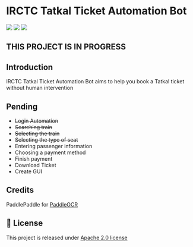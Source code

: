 # IRCTC Tatkal Ticket Automation Bot
<p align="center">
<p align="left">
    <a href="./LICENSE"><img src="https://img.shields.io/badge/license-Apache%202-dfd.svg"></a>
    <a href=""><img src="https://img.shields.io/badge/python-3.7+-aff.svg"></a>
    <a href=""><img src="https://img.shields.io/badge/os-linux%2C%20win%2C%20mac-pink.svg"></a>
    </a>
</p>

## THIS PROJECT IS IN PROGRESS

## Introduction

IRCTC Tatkal Ticket Automation Bot aims to help you book a Tatkal ticket without human intervention



## Pending
- ~~Login Automation~~
- ~~Searching train~~
- ~~Selecting the train~~
- ~~Selecting the type of seat~~
- Entering passenger information
- Choosing a payment method
- Finish payment
- Download Ticket
- Create GUI

## Credits
PaddlePaddle for <a href="https://github.com/PaddlePaddle/PaddleOCR.git">PaddleOCR</a>

<a name="LICENSE"></a>
## 📄 License
This project is released under <a href="https://github.com/sourabh200130/IRCTC-Tatkal-bot/blob/master/LICENSE">Apache 2.0 license</a>
